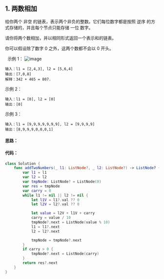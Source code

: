 ## 1. 两数相加

给你两个 非空 的链表，表示两个非负的整数。它们每位数字都是按照 逆序 的方式存储的，并且每个节点只能存储 一位 数字。

请你将两个数相加，并以相同形式返回一个表示和的链表。

你可以假设除了数字 0 之外，这两个数都不会以 0 开头。

 
示例 1：
![image](https://assets.leetcode-cn.com/aliyun-lc-upload/uploads/2021/01/02/addtwonumber1.jpg)
```
输入：l1 = [2,4,3], l2 = [5,6,4]
输出：[7,0,8]
解释：342 + 465 = 807.
```
示例 2：
```
输入：l1 = [0], l2 = [0]
输出：[0]
```
示例 3：
```
输入：l1 = [9,9,9,9,9,9,9], l2 = [9,9,9,9]
输出：[8,9,9,9,0,0,0,1]
```

#### 思路：



#### 代码：
```swift
class Solution {
    func addTwoNumbers(_ l1: ListNode?, _ l2: ListNode?) -> ListNode? {
        var l1 = l1
        var l2 = l2
        var tmpNode: ListNode? = ListNode(0)
        var res = tmpNode
        var carry = 0
        while l1 != nil || l2 != nil {
            let l1V = l1?.val ?? 0
            let l2V = l2?.val ?? 0

            let value = l2V + l1V + carry
            carry = value / 10
            tmpNode?.next = ListNode(value % 10)
            l1 = l1?.next
            l2 = l2?.next

            tmpNode = tmpNode?.next
        }
        if carry > 0 {
            tmpNode?.next = ListNode(carry)
        }
        return res?.next
    }
}
```